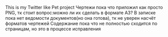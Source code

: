 This is my Twitter like Pet project
Чертежи пока что приложил как просто PNG, тк стоит вопрос:можно ли их сделать в формате А3?
В записке пока нет ведомости документов(но она готова), тк не уверен насчёт форматов чертежей
Содержание пока что не полностью сходится по страницам, но это в процессе исправления
